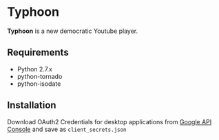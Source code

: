 # Typhoon

**Typhoon** is a new democratic Youtube player.

## Requirements

 * Python 2.7.x
 * python-tornado
 * python-isodate

## Installation

Download OAuth2 Credentials for desktop applications from [Google API Console](https://console.developers.google.com/) and save as `client_secrets.json`
